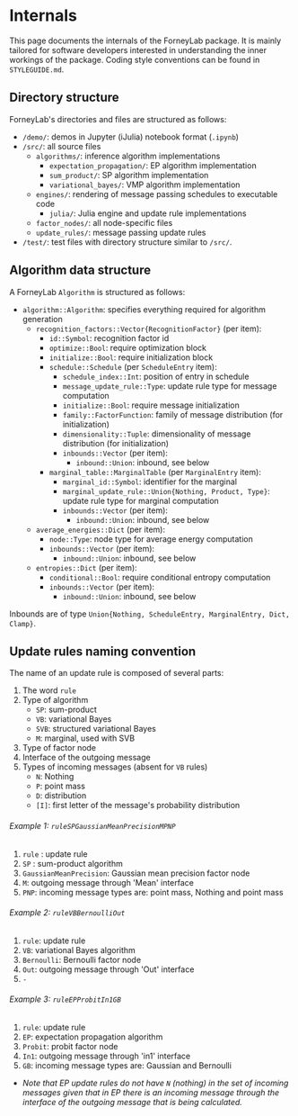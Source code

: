 # Internals

This page documents the internals of the ForneyLab package. It is mainly tailored for software developers interested in understanding the inner workings of the package. Coding style conventions can be found in `STYLEGUIDE.md`.

## Directory structure

ForneyLab's directories and files are structured as follows:

- `/demo/`: demos in Jupyter (iJulia) notebook format (`.ipynb`)
- `/src/`: all source files
    - `algorithms/`: inference algorithm implementations
        - `expectation_propagation/`: EP algorithm implementation
        - `sum_product/`: SP algorithm implementation
        - `variational_bayes/`: VMP algorithm implementation
    - `engines/`: rendering of message passing schedules to executable code
        - `julia/`: Julia engine and update rule implementations
    - `factor_nodes/`: all node-specific files
    - `update_rules/`: message passing update rules
- `/test/`: test files with directory structure similar to `/src/`.


## Algorithm data structure

A ForneyLab `Algorithm` is structured as follows:

- `algorithm::Algorithm`: specifies everything required for algorithm generation
    - `recognition_factors::Vector{RecognitionFactor}` (per item):
        - `id::Symbol`: recognition factor id
        - `optimize::Bool`: require optimization block
        - `initialize::Bool`: require initialization block
        - `schedule::Schedule` (per `ScheduleEntry` item):
            - `schedule_index::Int`: position of entry in schedule
            - `message_update_rule::Type`: update rule type for message computation
            - `initialize::Bool`: require message initialization
            - `family::FactorFunction`: family of message distribution (for initialization)
            - `dimensionality::Tuple`: dimensionality of message distribution (for initialization)
            - `inbounds::Vector` (per item):
                - `inbound::Union`: inbound, see below
        - `marginal_table::MarginalTable` (per `MarginalEntry` item):
            - `marginal_id::Symbol`: identifier for the marginal
            - `marginal_update_rule::Union{Nothing, Product, Type}`: update rule type for marginal computation
            - `inbounds::Vector` (per item):
                - `inbound::Union`: inbound, see below
    - `average_energies::Dict` (per item):
        - `node::Type`: node type for average energy computation
        - `inbounds::Vector` (per item):
            - `inbound::Union`: inbound, see below
    - `entropies::Dict` (per item):
        - `conditional::Bool`: require conditional entropy computation
        - `inbounds::Vector` (per item):
            - `inbound::Union`: inbound, see below

Inbounds are of type `Union{Nothing, ScheduleEntry, MarginalEntry, Dict, Clamp}`.


## Update rules naming convention

The name of an update rule is composed of several parts:
1. The word `rule`
2. Type of algorithm
    - `SP`: sum-product
    - `VB`: variational Bayes
    - `SVB`: structured variational Bayes
    - `M`: marginal, used with SVB
3. Type of factor node
4. Interface of the outgoing message
5. Types of incoming messages (absent for `VB` rules)
    - `N`: Nothing
    - `P`: point mass
    - `D`: distribution
    - `[I]`: first letter of the message's probability distribution


###### Example 1: `ruleSPGaussianMeanPrecisionMPNP`
1. `rule` : update rule
2. `SP` : sum-product algorithm
3. `GaussianMeanPrecision`: Gaussian mean precision factor node
4. `M`: outgoing message through 'Mean' interface
5. `PNP`: incoming message types are: point mass, Nothing and point mass



###### Example 2: `ruleVBBernoulliOut`
1. `rule`: update rule
2. `VB`: variational Bayes algorithm
3. `Bernoulli`: Bernoulli factor node
4. `Out`: outgoing message through 'Out' interface
5. `-`


###### Example 3: `ruleEPProbitIn1GB`
1. `rule`: update rule
2. `EP`: expectation propagation algorithm
3. `Probit`: probit factor node
4. `In1`: outgoing message through 'in1' interface
5. `GB`: incoming message types are: Gaussian and Bernoulli
* *Note that EP update rules do not have `N` (nothing) in the set of incoming messages given that in EP there is an incoming message through the interface of the outgoing message that is being calculated.*

